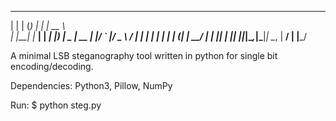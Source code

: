   _    _ _     _      _____       
 | |  | (_)   | |    |  __ \      
 | |__| |_  __| | ___| |__) |   _ 
 |  __  | |/ _` |/ _ \  ___/ | | |
 | |  | | | (_| |  __/ |   | |_| |
 |_|  |_|_|\__,_|\___|_|    \__, |
                             __/ |
                            |___/

A minimal LSB steganography tool written in python for single bit encoding/decoding.

Dependencies: Python3, Pillow, NumPy

Run:
$ python steg.py
